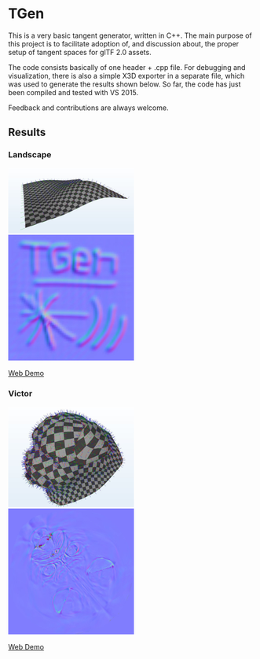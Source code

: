 # TGen

This is a very basic tangent generator, written in C++.
The main purpose of this project is to facilitate adoption of, and discussion about, the proper setup of tangent spaces for glTF 2.0 assets.

The code consists basically of one header + .cpp file.
For debugging and visualization, there is also a simple X3D exporter in a separate file, which was used to generate the results shown below.
So far, the code has just been compiled and tested with VS 2015.

Feedback and contributions are always welcome. 


## Results

### Landscape
<div>
<a href="https://mlimper.github.io/tgen/demo/landscape/index.html">        <img src="images/landscape-tangents.jpg"  width="256"></a>
<a href="https://mlimper.github.io/tgen/demo/landscape/baked/NormalsTS.pn"><img src="images/landscape-normalmap.jpg" width="256"></a>
</div>

[Web Demo](https://mlimper.github.io/tgen/demo/landscape/index.html)


### Victor
<div>
<a href="https://mlimper.github.io/tgen/demo/victor/index.html">        <img src="images/victor-tangents.jpg"  width="256"></a>
<a href="https://mlimper.github.io/tgen/demo/victor/baked/NormalsTS.pn"><img src="images/victor-normalmap.jpg" width="256"></a>
</div>

[Web Demo](https://mlimper.github.io/tgen/demo/victor/index.html)
